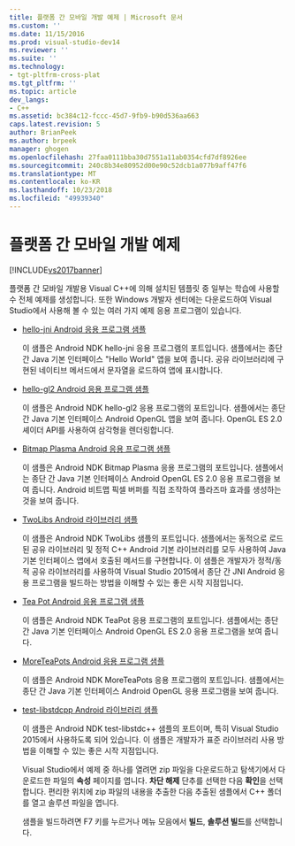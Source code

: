 ```yaml
---
title: 플랫폼 간 모바일 개발 예제 | Microsoft 문서
ms.custom: ''
ms.date: 11/15/2016
ms.prod: visual-studio-dev14
ms.reviewer: ''
ms.suite: ''
ms.technology:
- tgt-pltfrm-cross-plat
ms.tgt_pltfrm: ''
ms.topic: article
dev_langs:
- C++
ms.assetid: bc384c12-fccc-45d7-9fb9-b90d536aa663
caps.latest.revision: 5
author: BrianPeek
ms.author: brpeek
manager: ghogen
ms.openlocfilehash: 27faa0111bba30d7551a11ab0354cfd7df8926ee
ms.sourcegitcommit: 240c8b34e80952d00e90c52dcb1a077b9aff47f6
ms.translationtype: MT
ms.contentlocale: ko-KR
ms.lasthandoff: 10/23/2018
ms.locfileid: "49939340"
---
```

# <a name="cross-platform-mobile-development-examples"></a>플랫폼 간 모바일 개발 예제
[!INCLUDE[vs2017banner](../includes/vs2017banner.md)]

  
플랫폼 간 모바일 개발용 Visual C++에 의해 설치된 템플릿 중 일부는 학습에 사용할 수 전체 예제를 생성합니다. 또한 Windows 개발자 센터에는 다운로드하여 Visual Studio에서 사용해 볼 수 있는 여러 가지 예제 응용 프로그램이 있습니다.  
  
- [hello-jni Android 응용 프로그램 샘플](https://code.msdn.microsoft.com/hello-jni-Android-790ab73d)  
  
   이 샘플은 Android NDK hello-jni 응용 프로그램의 포트입니다. 샘플에서는 종단 간 Java 기본 인터페이스 "Hello World" 앱을 보여 줍니다. 공유 라이브러리에 구현된 네이티브 메서드에서 문자열을 로드하여 앱에 표시합니다.  
  
- [hello-gl2 Android 응용 프로그램 샘플](https://code.msdn.microsoft.com/hello-gl2-Android-3b61896c)  
  
   이 샘플은 Android NDK hello-gl2 응용 프로그램의 포트입니다. 샘플에서는 종단 간 Java 기본 인터페이스 Android OpenGL 앱을 보여 줍니다. OpenGL ES 2.0 셰이더 API를 사용하여 삼각형을 렌더링합니다.  
  
- [Bitmap Plasma Android 응용 프로그램 샘플](https://code.msdn.microsoft.com/Bitmap-Plasma-Android-77ae296a)  
  
   이 샘플은 Android NDK Bitmap Plasma 응용 프로그램의 포트입니다. 샘플에서는 종단 간 Java 기본 인터페이스 Android OpenGL ES 2.0 응용 프로그램을 보여 줍니다. Android 비트맵 픽셀 버퍼를 직접 조작하여 플라즈마 효과를 생성하는 것을 보여 줍니다.  
  
- [TwoLibs Android 라이브러리 샘플](https://code.msdn.microsoft.com/TwoLibs-Android-Library-6396e5c4)  
  
   이 샘플은 Android NDK TwoLibs 샘플의 포트입니다. 샘플에서는 동적으로 로드된 공유 라이브러리 및 정적 C++ Android 기본 라이브러리를 모두 사용하여 Java 기본 인터페이스 앱에서 호출된 메서드를 구현합니다. 이 샘플은 개발자가 정적/동적 공유 라이브러리를 사용하여 Visual Studio 2015에서 종단 간 JNI Android 응용 프로그램을 빌드하는 방법을 이해할 수 있는 좋은 시작 지점입니다.  
  
- [Tea Pot Android 응용 프로그램 샘플](https://code.msdn.microsoft.com/Tea-Pot-Android-Application-e7c05d73)  
  
   이 샘플은 Android NDK TeaPot 응용 프로그램의 포트입니다. 샘플에서는 종단 간 Java 기본 인터페이스 Android OpenGL ES 2.0 응용 프로그램을 보여 줍니다.  
  
- [MoreTeaPots Android 응용 프로그램 샘플](https://code.msdn.microsoft.com/MoreTeaPots-Android-a9bd8549)  
  
   이 샘플은 Android NDK MoreTeaPots 응용 프로그램의 포트입니다. 샘플에서는 종단 간 Java 기본 인터페이스 Android OpenGL 응용 프로그램을 보여 줍니다.  
  
- [test-libstdcpp Android 라이브러리 샘플](https://code.msdn.microsoft.com/test-libstdcpp-Android-00b548f5)  
  
   이 샘플은 Android NDK test-libstdc++ 샘플의 포트이며, 특히 Visual Studio 2015에서 사용하도록 되어 있습니다. 이 샘플은 개발자가 표준 라이브러리 사용 방법을 이해할 수 있는 좋은 시작 지점입니다.  
  
  Visual Studio에서 예제 중 하나를 열려면 zip 파일을 다운로드하고 탐색기에서 다운로드한 파일의 **속성** 페이지를 엽니다. **차단 해제** 단추를 선택한 다음 **확인**을 선택합니다. 편리한 위치에 zip 파일의 내용을 추출한 다음 추출된 샘플에서 C++ 폴더를 열고 솔루션 파일을 엽니다.  
  
  샘플을 빌드하려면 F7 키를 누르거나 메뉴 모음에서 **빌드**, **솔루션 빌드**를 선택합니다.

